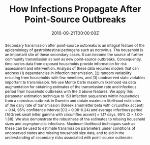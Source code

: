 ---
title: "How Infections Propagate After Point-Source Outbreaks"
authors:
- admin
date: "2010-09-21T00:00:00Z"
doi: "https://doi.org/10.1097/ede.0b013e3181e5463a"

# Schedule page publish date (NOT publication's date).
publishDate: "2020-08-18T00:00:00Z"

# Publication type.
# Legend: 0 = Uncategorized; 1 = Conference paper; 2 = Journal article;
# 3 = Preprint / Working Paper; 4 = Report; 5 = Book; 6 = Book section;
# 7 = Thesis; 8 = Patent
publication_types: ["2"]

# Publication name and optional abbreviated publication name.
publication: "Epidemiology"
publication_short: "Epidemiology"

abstract: Secondary transmission after point-source outbreaks is an integral feature of the epidemiology of gastrointestinal pathogens such as norovirus. The household is an important site of these secondary cases. It can become the source of further community transmission as well as new point-source outbreaks. Consequently, time-series data from exposed households provide information for risk assessment and intervention. Analysis of these data requires models that can address (1) dependencies in infection transmission, (2) random variability resulting from households with few members, and (3) unobserved state variables important to transmission. We use Monte Carlo maximum likelihood via data augmentation for obtaining estimates of the transmission rate and infectious period from household outbreaks with the 3 above features. We apply this parameter estimation technique to 153 infection sequences within households from a norovirus outbreak in Sweden and obtain maximum likelihood estimates of the daily rate of transmission ([Greek small letter beta with circumflex accent] = 0.14, 95% confidence interval [CI] = 0.08-0.24) and average infectious period (1/[Greek small letter gamma with circumflex accent] = 1.17 days, 95% CI = 1.00-1.88). We also demonstrate the robustness of the estimates to missing household sizes and asymptomatic infections. Maximum likelihood techniques such as these can be used to estimate transmission parameters under conditions of unobserved states and missing household size data, and to aid in the understanding of secondary risks associated with point-source outbreaks.

# Summary. An optional shortened abstract.
# summary: Lorem ipsum dolor sit amet, consectetur adipiscing elit. Duis posuere tellus ac convallis placerat. Proin tincidunt magna sed ex sollicitudin condimentum.

tags:
- Infections
- Point-source outbreaks
- Secondary Norovirus
- Disease Transmission

featured: true

links:
- name: Online Access
  url: https://www.jstor.org/stable/20788210?seq=1#metadata_info_tab_contents
url_pdf: https://www.jonzelner.net/downloads/papers/zelner_epidemiology_2010.pdf
# url_code: '#'
# url_dataset: '#'
# url_poster: '#'
# url_project: ''
# url_slides: ''
# url_source: '#'
# url_video: '#'

# Featured image
# To use, add an image named `featured.jpg/png` to your page's folder. 
# image:
#   caption: ''
#   focal_point: ""
#   preview_only: false

# Associated Projects (optional).
#   Associate this publication with one or more of your projects.
#   Simply enter your project's folder or file name without extension.
#   E.g. `internal-project` references `content/project/internal-project/index.md`.
#   Otherwise, set `projects: []`.
# projects:

# Slides (optional).
#   Associate this publication with Markdown slides.
#   Simply enter your slide deck's filename without extension.
#   E.g. `slides: "example"` references `content/slides/example/index.md`.
#   Otherwise, set `slides: ""`.
slides: ""
---